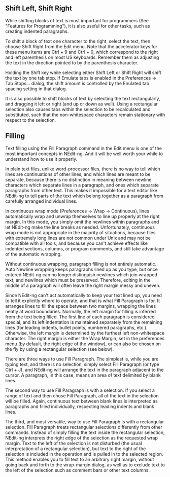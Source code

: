 
## Shift Left, Shift Right

While shifting blocks of text is most important for programmers (See
"Features for Programming"), it is also useful for other tasks, such as
creating indented paragraphs.

To shift a block of text one character to the right, select the text,
then choose Shift Right from the Edit menu. Note that the accelerator
keys for these menu items are Ctrl + 9 and Ctrl + 0, which correspond to
the right and left parenthesis on most US keyboards. Remember them as
adjusting the text in the direction pointed to by the parenthesis
character.

Holding the Shift key while selecting either Shift Left or Shift Right
will shift the text by one tab stop. If Emulate tabs is enabled in the
Preferences &rarr; Tab Stops... dialog, the shift amount is controlled by the Enulated tab spacing setting in that dialog.

It is also possible to shift blocks of text by selecting the text
rectangularly, and dragging it left or right (and up or down as well).
Using a rectangular selection also causes tabs within the selection to
be recalculated and substituted, such that the non-whitespace characters
remain stationary with respect to the selection.

## Filling

Text filling using the Fill Paragraph command in the Edit menu is one of
the most important concepts in NEdit-ng. And it will be well worth your
while to understand how to use it properly.

In plain text files, unlike word-processor files, there is no way to
tell which lines are continuations of other lines, and which lines are
meant to be separate, because there is no distinction in meaning between
newline characters which separate lines in a paragraph, and ones which
separate paragraphs from other text. This makes it impossible for a text
editor like NEdit-ng to tell parts of the text which belong together as
a paragraph from carefully arranged individual lines.

In continuous wrap mode (Preferences &rarr; Wrap &rarr; Continuous),
lines automatically wrap and unwrap themselves to line up properly at
the right margin. In this mode, you simply omit the newlines within
paragraphs and let NEdit-ng make the line breaks as needed.
Unfortunately, continuous wrap mode is not appropriate in the majority
of situations, because files with extremely long lines are not common
under Unix and may not be compatible with all tools, and because you
can't achieve effects like indented sections, columns, or program
comments, and still take advantage of the automatic wrapping.

Without continuous wrapping, paragraph filling is not entirely
automatic. Auto Newline wrapping keeps paragraphs lined up as you type,
but once entered NEdit-ng can no longer distinguish newlines which join
wrapped text, and newlines which must be preserved. Therefore, editing
in the middle of a paragraph will often leave the right margin messy and
uneven.

Since NEdit-ng can't act automatically to keep your text lined up, you
need to tell it explicitly where to operate, and that is what Fill
Paragraph is for. It arranges lines to fill the space between two
margins, wrapping the lines neatly at word boundaries. Normally, the
left margin for filling is inferred from the text being filled. The
first line of each paragraph is considered special, and its left
indentation is maintained separately from the remaining lines (for
leading indents, bullet points, numbered paragraphs, etc.). Otherwise,
the left margin is determined by the furthest left non-whitespace
character. The right margin is either the Wrap Margin, set in the
preferences menu (by default, the right edge of the window), or can also
be chosen on the fly by using a rectangular selection (see below).

There are three ways to use Fill Paragraph. The simplest is, while you
are typing text, and there is no selection, simply select Fill Paragraph
(or type Ctrl + J), and NEdit-ng will arrange the text in the paragraph
adjacent to the cursor. A paragraph, in this case, means an area of text
delimited by blank lines.

The second way to use Fill Paragraph is with a selection. If you select
a range of text and then chose Fill Paragraph, all of the text in the
selection will be filled. Again, continuous text between blank lines is
interpreted as paragraphs and filled individually, respecting leading
indents and blank lines.

The third, and most versatile, way to use Fill Paragraph is with a
rectangular selection. Fill Paragraph treats rectangular selections
differently from other commands. Instead of simply filling the text
inside the rectangular selection, NEdit-ng interprets the right edge of
the selection as the requested wrap margin. Text to the left of the
selection is not disturbed (the usual interpretation of a rectangular
selection), but text to the right of the selection is included in the
operation and is pulled in to the selected region. This method enables
you to fill text to an arbitrary right margin, without going back and
forth to the wrap-margin dialog, as well as to exclude text to the left
of the selection such as comment bars or other text columns.
